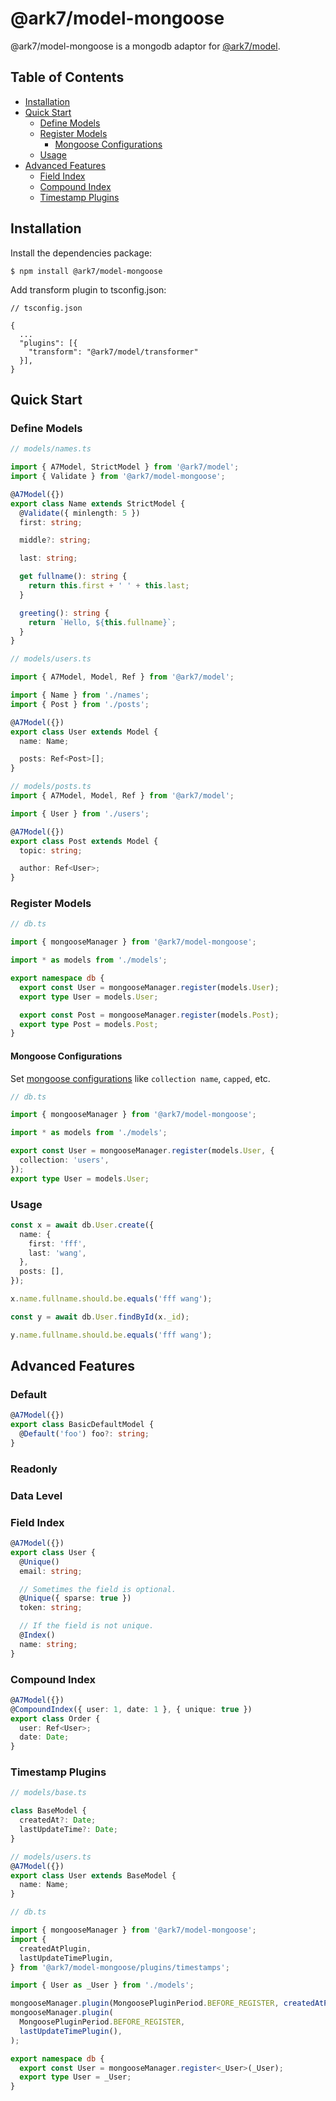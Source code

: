 # @ark7/model-mongoose

@ark7/model-mongoose is a mongodb adaptor for
[@ark7/model](https://github.com/ark7-technology/model).

## Table of Contents

- [Installation](#installation)
- [Quick Start](#quick-start)
  - [Define Models](#define-models)
  - [Register Models](#register-models)
    - [Mongoose Configurations](#mongoose-configurations)
  - [Usage](#usage)
- [Advanced Features](#advanced-features)
  - [Field Index](#field-index)
  - [Compound Index](#compound-index)
  - [Timestamp Plugins](#timestamp-plugins)

## Installation

Install the dependencies package:

```shell
$ npm install @ark7/model-mongoose
```

Add transform plugin to tsconfig.json:

```
// tsconfig.json

{
  ...
  "plugins": [{
    "transform": "@ark7/model/transformer"
  }],
}
```

## Quick Start

### Define Models

```typescript
// models/names.ts

import { A7Model, StrictModel } from '@ark7/model';
import { Validate } from '@ark7/model-mongoose';

@A7Model({})
export class Name extends StrictModel {
  @Validate({ minlength: 5 })
  first: string;

  middle?: string;

  last: string;

  get fullname(): string {
    return this.first + ' ' + this.last;
  }

  greeting(): string {
    return `Hello, ${this.fullname}`;
  }
}

// models/users.ts

import { A7Model, Model, Ref } from '@ark7/model';

import { Name } from './names';
import { Post } from './posts';

@A7Model({})
export class User extends Model {
  name: Name;

  posts: Ref<Post>[];
}

// models/posts.ts
import { A7Model, Model, Ref } from '@ark7/model';

import { User } from './users';

@A7Model({})
export class Post extends Model {
  topic: string;

  author: Ref<User>;
}
```

### Register Models

```typescript
// db.ts

import { mongooseManager } from '@ark7/model-mongoose';

import * as models from './models';

export namespace db {
  export const User = mongooseManager.register(models.User);
  export type User = models.User;

  export const Post = mongooseManager.register(models.Post);
  export type Post = models.Post;
}
```

#### Mongoose Configurations

Set [mongoose configurations](https://mongoosejs.com/docs/api/schema.html) like
`collection name`, `capped`, etc.

```typescript
// db.ts

import { mongooseManager } from '@ark7/model-mongoose';

import * as models from './models';

export const User = mongooseManager.register(models.User, {
  collection: 'users',
});
export type User = models.User;
```

### Usage

```typescript
const x = await db.User.create({
  name: {
    first: 'fff',
    last: 'wang',
  },
  posts: [],
});

x.name.fullname.should.be.equals('fff wang');

const y = await db.User.findById(x._id);

y.name.fullname.should.be.equals('fff wang');
```

## Advanced Features

### Default

```typescript
@A7Model({})
export class BasicDefaultModel {
  @Default('foo') foo?: string;
}
```

### Readonly

### Data Level

### Field Index

```typescript
@A7Model({})
export class User {
  @Unique()
  email: string;

  // Sometimes the field is optional.
  @Unique({ sparse: true })
  token: string;

  // If the field is not unique.
  @Index()
  name: string;
}
```

### Compound Index

```typescript
@A7Model({})
@CompoundIndex({ user: 1, date: 1 }, { unique: true })
export class Order {
  user: Ref<User>;
  date: Date;
}
```

### Timestamp Plugins

```typescript
// models/base.ts

class BaseModel {
  createdAt?: Date;
  lastUpdateTime?: Date;
}

// models/users.ts
@A7Model({})
export class User extends BaseModel {
  name: Name;
}

// db.ts

import { mongooseManager } from '@ark7/model-mongoose';
import {
  createdAtPlugin,
  lastUpdateTimePlugin,
} from '@ark7/model-mongoose/plugins/timestamps';

import { User as _User } from './models';

mongooseManager.plugin(MongoosePluginPeriod.BEFORE_REGISTER, createdAtPlugin());
mongooseManager.plugin(
  MongoosePluginPeriod.BEFORE_REGISTER,
  lastUpdateTimePlugin(),
);

export namespace db {
  export const User = mongooseManager.register<_User>(_User);
  export type User = _User;
}
```
